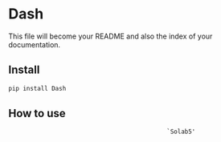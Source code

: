 Dash
================

<!-- WARNING: THIS FILE WAS AUTOGENERATED! DO NOT EDIT! -->

This file will become your README and also the index of your
documentation.

## Install

``` sh
pip install Dash
```

## How to use

                                                `Solab5'
